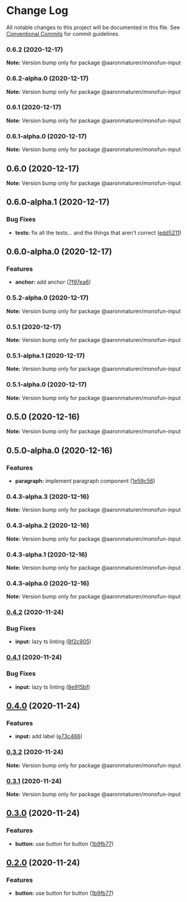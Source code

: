 # Change Log

All notable changes to this project will be documented in this file.
See [Conventional Commits](https://conventionalcommits.org) for commit guidelines.

### 0.6.2 (2020-12-17)

**Note:** Version bump only for package @aaronmaturen/monofun-input





### 0.6.2-alpha.0 (2020-12-17)

**Note:** Version bump only for package @aaronmaturen/monofun-input





### 0.6.1 (2020-12-17)

**Note:** Version bump only for package @aaronmaturen/monofun-input





### 0.6.1-alpha.0 (2020-12-17)

**Note:** Version bump only for package @aaronmaturen/monofun-input





## 0.6.0 (2020-12-17)

**Note:** Version bump only for package @aaronmaturen/monofun-input





## 0.6.0-alpha.1 (2020-12-17)


### Bug Fixes

* **tests:** fix all the tests... and the things that aren't correct ([edd5211](https://github.com/aaronmaturen/monofun/commit/edd52114dd151271de0acbf69fafe06d7588d868))



## 0.6.0-alpha.0 (2020-12-17)


### Features

* **anchor:** add anchor ([7f97ea6](https://github.com/aaronmaturen/monofun/commit/7f97ea6e63a151a889c544e836037364134e7059))



### 0.5.2-alpha.0 (2020-12-17)

**Note:** Version bump only for package @aaronmaturen/monofun-input





### 0.5.1 (2020-12-17)

**Note:** Version bump only for package @aaronmaturen/monofun-input





### 0.5.1-alpha.1 (2020-12-17)

**Note:** Version bump only for package @aaronmaturen/monofun-input





### 0.5.1-alpha.0 (2020-12-17)

**Note:** Version bump only for package @aaronmaturen/monofun-input





## 0.5.0 (2020-12-16)

**Note:** Version bump only for package @aaronmaturen/monofun-input





## 0.5.0-alpha.0 (2020-12-16)


### Features

* **paragraph:** implement paragraph component ([1e59c56](https://github.com/aaronmaturen/monofun/commit/1e59c56c233c5deac37a4415b06be09dd71cd093))



### 0.4.3-alpha.3 (2020-12-16)

**Note:** Version bump only for package @aaronmaturen/monofun-input





### 0.4.3-alpha.2 (2020-12-16)

**Note:** Version bump only for package @aaronmaturen/monofun-input





### 0.4.3-alpha.1 (2020-12-16)

**Note:** Version bump only for package @aaronmaturen/monofun-input





### 0.4.3-alpha.0 (2020-12-16)

**Note:** Version bump only for package @aaronmaturen/monofun-input





### [0.4.2](https://github.com/aaronmaturen/monofun/compare/@aaronmaturen/monofun-input@0.4.1...@aaronmaturen/monofun-input@0.4.2) (2020-11-24)


### Bug Fixes

* **input:** lazy ts linting ([8f2c905](https://github.com/aaronmaturen/monofun/commit/8f2c9050de902f62923980a0e6872c0d69729538))



### [0.4.1](https://github.com/aaronmaturen/monofun/compare/@aaronmaturen/monofun-input@0.4.0...@aaronmaturen/monofun-input@0.4.1) (2020-11-24)


### Bug Fixes

* **input:** lazy ts linting ([8e915bf](https://github.com/aaronmaturen/monofun/commit/8e915bff1c1d063a26e68bf77cfafdf8e5aba50c))



## [0.4.0](https://github.com/aaronmaturen/monofun/compare/@aaronmaturen/monofun-input@0.3.2...@aaronmaturen/monofun-input@0.4.0) (2020-11-24)


### Features

* **input:** add label ([e73c486](https://github.com/aaronmaturen/monofun/commit/e73c4864f7be191d56c465f3f03cfbcb928ff15d))



### [0.3.2](https://github.com/aaronmaturen/monofun/compare/@aaronmaturen/monofun-input@0.3.1...@aaronmaturen/monofun-input@0.3.2) (2020-11-24)

**Note:** Version bump only for package @aaronmaturen/monofun-input





### [0.3.1](https://github.com/aaronmaturen/monofun/compare/@aaronmaturen/monofun-input@0.3.0...@aaronmaturen/monofun-input@0.3.1) (2020-11-24)

**Note:** Version bump only for package @aaronmaturen/monofun-input





## [0.3.0](https://github.com/aaronmaturen/monofun/compare/@aaronmaturen/monofun-input@0.1.1...@aaronmaturen/monofun-input@0.3.0) (2020-11-24)


### Features

* **button:** use button for button ([1b9fb77](https://github.com/aaronmaturen/monofun/commit/1b9fb77889c76095b3bb9273726b6a94f18e6501))



## [0.2.0](https://github.com/aaronmaturen/monofun/compare/@aaronmaturen/monofun-input@0.1.1...@aaronmaturen/monofun-input@0.2.0) (2020-11-24)


### Features

* **button:** use button for button ([1b9fb77](https://github.com/aaronmaturen/monofun/commit/1b9fb77889c76095b3bb9273726b6a94f18e6501))
